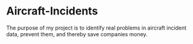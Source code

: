 # Aircraft-Incidents
The purpose of my project is to identify real problems in aircraft incident data, prevent them, and thereby save companies money.
